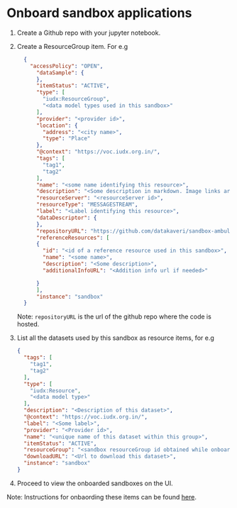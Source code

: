 # Onboard sandbox applications

1. Create a Github repo with your jupyter notebook.
2. Create a ResourceGroup item. For e.g 
    ``` json
      {
        "accessPolicy": "OPEN",
          "dataSample": {
          },
          "itemStatus": "ACTIVE",
          "type": [
            "iudx:ResourceGroup",
            "<data model types used in this sandbox>"
          ],
          "provider": "<provider id>",
          "location": {
            "address": "<city name>",
            "type": "Place"
          },
          "@context": "https://voc.iudx.org.in/",
          "tags": [
            "tag1",
            "tag2"
          ],
          "name": "<some name identifying this resource>",
          "description": "<Some description in markdown. Image links are accepted too.",
          "resourceServer": "<resourceServer id>",
          "resourceType": "MESSAGESTREAM",
          "label": "<Label identifying this resource>",
          "dataDescriptor": {
          },
          "repositoryURL": "https://github.com/datakaveri/sandbox-ambulance.git",
          "referenceResources": [
          {
            "id": "<id of a reference resource used in this sandbox>",
            "name": "<some name>",
            "description": "<Some description>",
            "additionalInfoURL": "<Addition info url if needed>"

          }
          ],
          "instance": "sandbox"
      }
    ```
    Note: `repositoryURL` is the url of the github repo where the code is hosted.


3. List all the datasets used by this sandbox as resource items, for e.g 
    ``` json
    {
      "tags": [
        "tag1",
        "tag2"
      ],
      "type": [
        "iudx:Resource",
        "<data model type>"
      ],
      "description": "<Description of this dataset>",
      "@context": "https://voc.iudx.org.in/",
      "label": "<Some label>",
      "provider": "<Provider id>",
      "name": "<unique name of this dataset within this group>",
      "itemStatus": "ACTIVE",
      "resourceGroup": "<sandbox resourceGroup id obtained while onboarding the above>",
      "downloadURL": "<Url to download this dataset>",
      "instance": "sandbox"
    }
    ```

4. Proceed to view the onboarded sandboxes on the UI.


Note: Instructions for onbaording these items can be found [here](https://docs.iudx.org.in).
